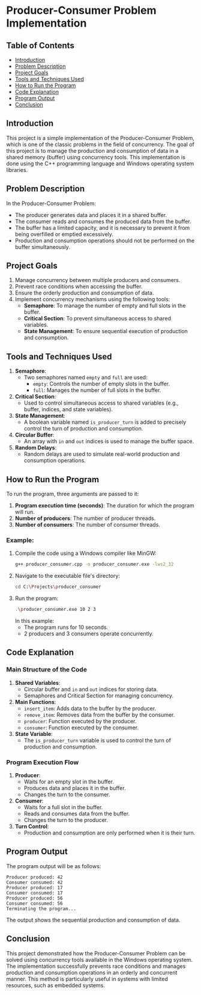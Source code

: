 # Producer-Consumer Problem Implementation
## Table of Contents
- [Introduction](#introduction)
- [Problem Description](#problem-description)
- [Project Goals](#project-goals)
- [Tools and Techniques Used](#tools-and-techniques-used)
- [How to Run the Program](#how-to-run-the-program)
- [Code Explanation](#code-explanation)
- [Program Output](#program-output)
- [Conclusion](#conclusion)

  
## Introduction
This project is a simple implementation of the Producer-Consumer Problem, which is one of the classic problems in the field of concurrency. The goal of this project is to manage the production and consumption of data in a shared memory (buffer) using concurrency tools. This implementation is done using the C++ programming language and Windows operating system libraries.

## Problem Description
In the Producer-Consumer Problem:
- The producer generates data and places it in a shared buffer.
- The consumer reads and consumes the produced data from the buffer.
- The buffer has a limited capacity, and it is necessary to prevent it from being overfilled or emptied excessively.
- Production and consumption operations should not be performed on the buffer simultaneously.

## Project Goals
1. Manage concurrency between multiple producers and consumers.
2. Prevent race conditions when accessing the buffer.
3. Ensure the orderly production and consumption of data.
4. Implement concurrency mechanisms using the following tools:
   - **Semaphore**: To manage the number of empty and full slots in the buffer.
   - **Critical Section**: To prevent simultaneous access to shared variables.
   - **State Management**: To ensure sequential execution of production and consumption.

## Tools and Techniques Used
1. **Semaphore**:
   - Two semaphores named `empty` and `full` are used:
     - `empty`: Controls the number of empty slots in the buffer.
     - `full`: Manages the number of full slots in the buffer.
2. **Critical Section**:
   - Used to control simultaneous access to shared variables (e.g., buffer, indices, and state variables).
3. **State Management**:
   - A boolean variable named `is_producer_turn` is added to precisely control the turn of production and consumption.
4. **Circular Buffer**:
   - An array with `in` and `out` indices is used to manage the buffer space.
5. **Random Delays**:
   - Random delays are used to simulate real-world production and consumption operations.

## How to Run the Program
To run the program, three arguments are passed to it:
1. **Program execution time (seconds)**: The duration for which the program will run.
2. **Number of producers**: The number of producer threads.
3. **Number of consumers**: The number of consumer threads.

### Example:
1. Compile the code using a Windows compiler like MinGW:
   ```bash
   g++ producer_consumer.cpp -o producer_consumer.exe -lws2_32
   ```
2. Navigate to the executable file's directory:
   ```bash
   cd C:\Projects\producer_consumer
   ```
3. Run the program:
   ```bash
   .\producer_consumer.exe 10 2 3
   ```
   In this example:
   - The program runs for 10 seconds.
   - 2 producers and 3 consumers operate concurrently.

## Code Explanation
### Main Structure of the Code
1. **Shared Variables**:
   - Circular buffer and `in` and `out` indices for storing data.
   - Semaphores and Critical Section for managing concurrency.
2. **Main Functions**:
   - `insert_item`: Adds data to the buffer by the producer.
   - `remove_item`: Removes data from the buffer by the consumer.
   - `producer`: Function executed by the producer.
   - `consumer`: Function executed by the consumer.
3. **State Variable**:
   - The `is_producer_turn` variable is used to control the turn of production and consumption.

### Program Execution Flow
1. **Producer**:
   - Waits for an empty slot in the buffer.
   - Produces data and places it in the buffer.
   - Changes the turn to the consumer.
2. **Consumer**:
   - Waits for a full slot in the buffer.
   - Reads and consumes data from the buffer.
   - Changes the turn to the producer.
3. **Turn Control**:
   - Production and consumption are only performed when it is their turn.

## Program Output
The program output will be as follows:
```
Producer produced: 42
Consumer consumed: 42
Producer produced: 17
Consumer consumed: 17
Producer produced: 56
Consumer consumed: 56
Terminating the program...
```
The output shows the sequential production and consumption of data.

## Conclusion
This project demonstrated how the Producer-Consumer Problem can be solved using concurrency tools available in the Windows operating system. The implementation successfully prevents race conditions and manages production and consumption operations in an orderly and concurrent manner. This method is particularly useful in systems with limited resources, such as embedded systems.
